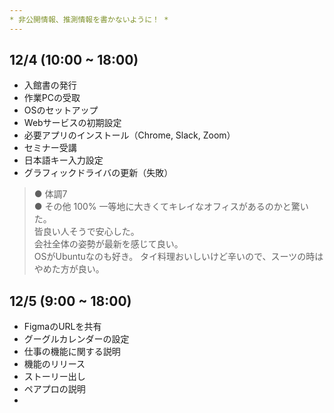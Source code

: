 ```yaml
---
* 非公開情報、推測情報を書かないように！ *
---
```

## 12/4 (10:00 ~ 18:00)
* 入館書の発行
* 作業PCの受取
* OSのセットアップ
* Webサービスの初期設定
* 必要アプリのインストール（Chrome, Slack, Zoom）
* セミナー受講
* 日本語キー入力設定
* グラフィックドライバの更新（失敗）
> ● 体調7  
> ● その他 100%
> 一等地に大きくてキレイなオフィスがあるのかと驚いた。  
> 皆良い人そうで安心した。  
> 会社全体の姿勢が最新を感じて良い。  
> OSがUbuntuなのも好き。
> タイ料理おいしいけど辛いので、スーツの時はやめた方が良い。
## 12/5 (9:00 ~ 18:00)
* FigmaのURLを共有
* グーグルカレンダーの設定
* 仕事の機能に関する説明
* 機能のリリース
* ストーリー出し
* ペアプロの説明
* 
